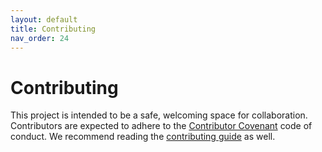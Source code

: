 ```yaml
---
layout: default
title: Contributing
nav_order: 24
---
```


# Contributing

This project is intended to be a safe, welcoming space for collaboration. Contributors are expected to adhere to the [Contributor Covenant](http://contributor-covenant.org) code of conduct. We recommend reading the [contributing guide](../../CONTRIBUTING.md) as well.

